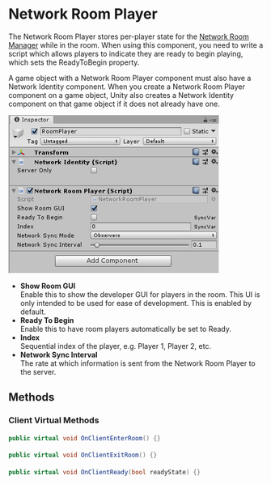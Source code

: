 # Network Room Player

The Network Room Player stores per-player state for the [Network Room Manager](NetworkRoomManager.md) while in the room. When using this component, you need to write a script which allows players to indicate they are ready to begin playing, which sets the ReadyToBegin property.

A game object with a Network Room Player component must also have a Network Identity component. When you create a Network Room Player component on a game object, Unity also creates a Network Identity component on that game object if it does not already have one.

![Network Room Player](NetworkRoomPlayer.png)
-   **Show Room GUI**  
    Enable this to show the developer GUI for players in the room. This UI is only intended to be used for ease of development. This is enabled by default.
-   **Ready To Begin**  
    Enable this to have room players automatically be set to Ready.
-   **Index**  
    Sequential index of the player, e.g. Player 1, Player 2, etc.
-   **Network Sync Interval**  
    The rate at which information is sent from the Network Room Player to the server.

## Methods

### Client Virtual Methods

```cs
public virtual void OnClientEnterRoom() {}

public virtual void OnClientExitRoom() {}

public virtual void OnClientReady(bool readyState) {}
```
